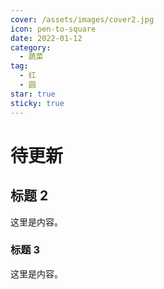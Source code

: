 ```yaml
---
cover: /assets/images/cover2.jpg
icon: pen-to-square
date: 2022-01-12
category:
  - 蔬菜
tag:
  - 红
  - 圆
star: true
sticky: true
---
```


# 待更新

## 标题 2

这里是内容。

### 标题 3

这里是内容。
